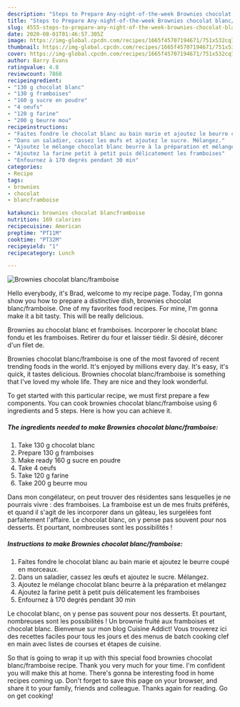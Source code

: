 ```yaml
---
description: "Steps to Prepare Any-night-of-the-week Brownies chocolat blanc/framboise"
title: "Steps to Prepare Any-night-of-the-week Brownies chocolat blanc/framboise"
slug: 4555-steps-to-prepare-any-night-of-the-week-brownies-chocolat-blanc-framboise
date: 2020-08-01T01:46:57.305Z
image: https://img-global.cpcdn.com/recipes/1665f45707194671/751x532cq70/brownies-chocolat-blancframboise-photo-principale-de-la-recette.jpg
thumbnail: https://img-global.cpcdn.com/recipes/1665f45707194671/751x532cq70/brownies-chocolat-blancframboise-photo-principale-de-la-recette.jpg
cover: https://img-global.cpcdn.com/recipes/1665f45707194671/751x532cq70/brownies-chocolat-blancframboise-photo-principale-de-la-recette.jpg
author: Barry Evans
ratingvalue: 4.8
reviewcount: 7868
recipeingredient:
- "130 g chocolat blanc"
- "130 g framboises"
- "160 g sucre en poudre"
- "4 oeufs"
- "120 g farine"
- "200 g beurre mou"
recipeinstructions:
- "Faites fondre le chocolat blanc au bain marie et ajoutez le beurre coupé en morceaux."
- "Dans un saladier, cassez les œufs et ajoutez le sucre. Mélangez."
- "Ajoutez le mélange chocolat blanc beurre à la préparation et mélangez"
- "Ajoutez la farine petit à petit puis délicatement les framboises"
- "Enfournez à 170 degrés pendant 30 min"
categories:
- Recipe
tags:
- brownies
- chocolat
- blancframboise

katakunci: brownies chocolat blancframboise 
nutrition: 169 calories
recipecuisine: American
preptime: "PT11M"
cooktime: "PT32M"
recipeyield: "1"
recipecategory: Lunch

---
```



![Brownies chocolat blanc/framboise](https://img-global.cpcdn.com/recipes/1665f45707194671/751x532cq70/brownies-chocolat-blancframboise-photo-principale-de-la-recette.jpg)

Hello everybody, it's Brad, welcome to my recipe page. Today, I'm gonna show you how to prepare a distinctive dish, brownies chocolat blanc/framboise. One of my favorites food recipes. For mine, I'm gonna make it a bit tasty. This will be really delicious.

Brownies au chocolat blanc et framboises. Incorporer le chocolat blanc fondu et les framboises. Retirer du four et laisser tiédir. Si désiré, décorer d&#39;un filet de.

Brownies chocolat blanc/framboise is one of the most favored of recent trending foods in the world. It's enjoyed by millions every day. It's easy, it's quick, it tastes delicious. Brownies chocolat blanc/framboise is something that I've loved my whole life. They are nice and they look wonderful.


To get started with this particular recipe, we must first prepare a few components. You can cook brownies chocolat blanc/framboise using 6 ingredients and 5 steps. Here is how you can achieve it.

<!--inarticleads1-->

##### The ingredients needed to make Brownies chocolat blanc/framboise:

1. Take 130 g chocolat blanc
1. Prepare 130 g framboises
1. Make ready 160 g sucre en poudre
1. Take 4 oeufs
1. Take 120 g farine
1. Take 200 g beurre mou


Dans mon congélateur, on peut trouver des résidentes sans lesquelles je ne pourrais vivre : des framboises. La framboise est un de mes fruits préférés, et quand il s&#39;agit de les incorporer dans un gâteau, les surgelées font parfaitement l&#39;affaire. Le chocolat blanc, on y pense pas souvent pour nos desserts. Et pourtant, nombreuses sont les possibilités ! 

<!--inarticleads2-->

##### Instructions to make Brownies chocolat blanc/framboise:

1. Faites fondre le chocolat blanc au bain marie et ajoutez le beurre coupé en morceaux.
1. Dans un saladier, cassez les œufs et ajoutez le sucre. Mélangez.
1. Ajoutez le mélange chocolat blanc beurre à la préparation et mélangez
1. Ajoutez la farine petit à petit puis délicatement les framboises
1. Enfournez à 170 degrés pendant 30 min


Le chocolat blanc, on y pense pas souvent pour nos desserts. Et pourtant, nombreuses sont les possibilités ! Un brownie fruité aux framboises et chocolat blanc. Bienvenue sur mon blog Cuisine Addict! Vous trouverez ici des recettes faciles pour tous les jours et des menus de batch cooking clef en main avec listes de courses et étapes de cuisine. 

So that is going to wrap it up with this special food brownies chocolat blanc/framboise recipe. Thank you very much for your time. I'm confident you will make this at home. There's gonna be interesting food in home recipes coming up. Don't forget to save this page on your browser, and share it to your family, friends and colleague. Thanks again for reading. Go on get cooking!
